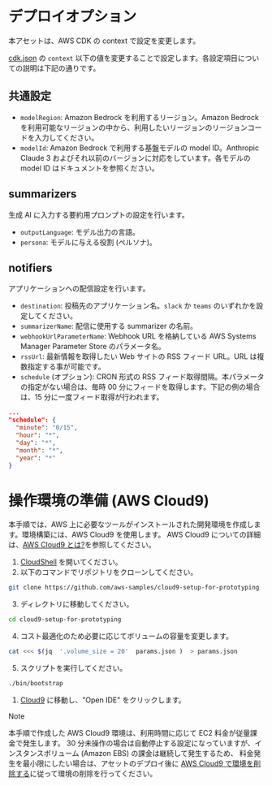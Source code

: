 # デプロイオプション
本アセットは、AWS CDK の context で設定を変更します。

[cdk.json](cdk.json) の `context` 以下の値を変更することで設定します。各設定項目についての説明は下記の通りです。

## 共通設定
* `modelRegion`: Amazon Bedrock を利用するリージョン。Amazon Bedrock を利用可能なリージョンの中から、利用したいリージョンのリージョンコードを入力してください。
* `modelId`: Amazon Bedrock で利用する基盤モデルの model ID。Anthropic Claude 3 およびそれ以前のバージョンに対応をしています。各モデルの model ID はドキュメントを参照ください。

## summarizers
生成 AI に入力する要約用プロンプトの設定を行います。

* `outputLanguage`: モデル出力の言語。
* `persona`: モデルに与える役割 (ペルソナ)。

## notifiers
アプリケーションへの配信設定を行います。

* `destination`: 投稿先のアプリケーション名。`slack` か `teams` のいずれかを設定してください。
* `summarizerName`: 配信に使用する summarizer の名前。
* `webhookUrlParameterName`: Webhook URL を格納している AWS Systems Manager Parameter Store のパラメータ名。
* `rssUrl`: 最新情報を取得したい Web サイトの RSS フィード URL。URL は複数指定する事が可能です。
* `schedule` (オプション): CRON 形式の RSS フィード取得間隔。本パラメータの指定がない場合は、毎時 00 分にフィードを取得します。下記の例の場合は、15 分に一度フィード取得が行われます。

```json
...
"schedule": {
  "minute": "0/15",
  "hour": "*",
  "day": "*",
  "month": "*",
  "year": "*"
}
```

# 操作環境の準備 (AWS Cloud9)
本手順では、AWS 上に必要なツールがインストールされた開発環境を作成します。環境構築には、AWS Cloud9 を使用します。
AWS Cloud9 についての詳細は、[AWS Cloud9 とは?](https://docs.aws.amazon.com/ja_jp/cloud9/latest/user-guide/welcome.html)を参照してください。

1. [CloudShell](https://console.aws.amazon.com/cloudshell/home) を開いてください。
2. 以下のコマンドでリポジトリをクローンしてください。
```bash
git clone https://github.com/aws-samples/cloud9-setup-for-prototyping
```
3. ディレクトリに移動してください。
```bash
cd cloud9-setup-for-prototyping
```
4. コスト最適化のため必要に応じてボリュームの容量を変更します。
```bash
cat <<< $(jq  '.volume_size = 20'  params.json )  > params.json
```
5. スクリプトを実行してください。
```bash
./bin/bootstrap
```
1. [Cloud9](https://console.aws.amazon.com/cloud9/home) に移動し、"Open IDE" をクリックします。

> [!NOTE]
> 本手順で作成した AWS Cloud9 環境は、利用時間に応じて EC2 料金が従量課金で発生します。
> 30 分未操作の場合は自動停止する設定になっていますが、インスタンスボリューム (Amazon EBS) の課金は継続して発生するため、
> 料金発生を最小限にしたい場合は、アセットのデプロイ後に [AWS Cloud9 で環境を削除する](https://docs.aws.amazon.com/ja_jp/cloud9/latest/user-guide/delete-environment.html)に従って環境の削除を行ってください。
